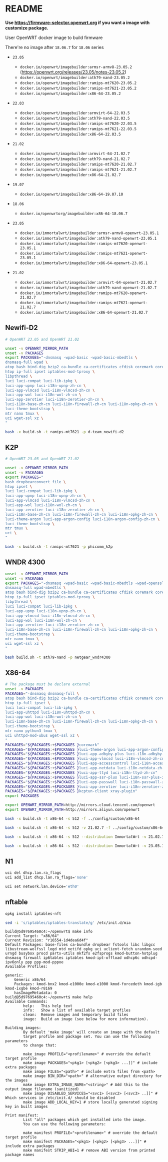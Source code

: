 # README

**Use <https://firmware-selector.openwrt.org> if you want a image with customize package.**

User OpenWRT docker image to build firmware

There're no image after `18.06.7` for `18.06` series

- `23.05`
  - `docker.io/openwrt/imagebuilder:armsr-armv8-23.05.2` (<https://openwrt.org/releases/23.05/notes-23.05.2>)
  - `docker.io/openwrt/imagebuilder:ath79-nand-23.05.2`
  - `docker.io/openwrt/imagebuilder:ramips-mt7620-23.05.2`
  - `docker.io/openwrt/imagebuilder:ramips-mt7621-23.05.2`
  - `docker.io/openwrt/imagebuilder:x86-64-23.05.2`
- `22.03`
  - `docker.io/openwrt/imagebuilder:armvirt-64-22.03.5`
  - `docker.io/openwrt/imagebuilder:ath79-nand-22.03.5`
  - `docker.io/openwrt/imagebuilder:ramips-mt7620-22.03.5`
  - `docker.io/openwrt/imagebuilder:ramips-mt7621-22.03.5`
  - `docker.io/openwrt/imagebuilder:x86-64-22.03.5`
- `21.02`
  - `docker.io/openwrt/imagebuilder:armvirt-64-21.02.7`
  - `docker.io/openwrt/imagebuilder:ath79-nand-21.02.7`
  - `docker.io/openwrt/imagebuilder:ramips-mt7620-21.02.7`
  - `docker.io/openwrt/imagebuilder:ramips-mt7621-21.02.7`
  - `docker.io/openwrt/imagebuilder:x86-64-21.02.7`
- `19.07`
  - `docker.io/openwrt/imagebuilder:x86-64-19.07.10`
- `18.06`
  - `docker.io/openwrtorg/imagebuilder:x86-64-18.06.7`

- `23.05`
  - `docker.io/immortalwrt/imagebuilder:armsr-armv8-openwrt-23.05.1`
  - `docker.io/immortalwrt/imagebuilder:ath79-nand-openwrt-23.05.1`
  - `docker.io/immortalwrt/imagebuilder:ramips-mt7620-openwrt-23.05.1`
  - `docker.io/immortalwrt/imagebuilder:ramips-mt7621-openwrt-23.05.1`
  - `docker.io/immortalwrt/imagebuilder:x86-64-openwrt-23.05.1`
- `21.02`
  - `docker.io/immortalwrt/imagebuilder:armvirt-64-openwrt-21.02.7`
  - `docker.io/immortalwrt/imagebuilder:ath79-nand-openwrt-21.02.7`
  - `docker.io/immortalwrt/imagebuilder:ramips-mt7620-openwrt-21.02.7`
  - `docker.io/immortalwrt/imagebuilder:ramips-mt7621-openwrt-21.02.7`
  - `docker.io/immortalwrt/imagebuilder:x86-64-openwrt-21.02.7`

## Newifi-D2

```bash
# OpenWRT 23.05 and OpenWRT 21.02

unset -v OPENWRT_MIRROR_PATH
unset -v PACKAGES
export PACKAGES="-dnsmasq -wpad-basic -wpad-basic-mbedtls \
dnsmasq-full wpad \
atop bash bind-dig bzip2 ca-bundle ca-certificates cfdisk coremark coreutils-base64 curl dropbearconvert file fdisk gzip \
htop ip-full ipset iptables-mod-tproxy \
libpthread \
luci luci-compat luci-lib-ipkg \
luci-app-upnp luci-i18n-upnp-zh-cn \
luci-app-vlmcsd luci-i18n-vlmcsd-zh-cn \
luci-app-wol luci-i18n-wol-zh-cn \
luci-app-zerotier luci-i18n-zerotier-zh-cn \
luci-i18n-base-zh-cn luci-i18n-firewall-zh-cn luci-i18n-opkg-zh-cn \
luci-theme-bootstrap \
mtr nano tmux \
uci wget-ssl xz \
"

bash -x build.sh -t ramips-mt7621 -p d-team_newifi-d2
```

## K2P

```bash
# OpenWRT 23.05 and OpenWRT 21.02

unset -v OPENWRT_MIRROR_PATH
unset -v PACKAGES
export PACKAGES="
bash dropbearconvert file \
htop ipset \
luci luci-compat luci-lib-ipkg \
luci-app-upnp luci-i18n-upnp-zh-cn \
luci-app-vlmcsd luci-i18n-vlmcsd-zh-cn \
luci-app-wol luci-i18n-wol-zh-cn \
luci-app-zerotier luci-i18n-zerotier-zh-cn \
luci-i18n-base-zh-cn luci-i18n-firewall-zh-cn luci-i18n-opkg-zh-cn \
luci-theme-argon luci-app-argon-config luci-i18n-argon-config-zh-cn \
luci-theme-bootstrap \
mtr tmux \
uci \
"

bash -x build.sh -t ramips-mt7621 -p phicomm_k2p
```

## WNDR 4300

```bash
unset -v OPENWRT_MIRROR_PATH
unset -v PACKAGES
export PACKAGES="-dnsmasq -wpad-basic -wpad-basic-mbedtls -wpad-openssl \
dnsmasq-full wpad-mbedtls \
atop bash bind-dig bzip2 ca-bundle ca-certificates cfdisk coremark coreutils-base64 curl dropbearconvert file fdisk gzip \
htop ip-full ipset iptables-mod-tproxy \
libpthread \
luci luci-compat luci-lib-ipkg \
luci-app-upnp luci-i18n-upnp-zh-cn \
luci-app-vlmcsd luci-i18n-vlmcsd-zh-cn \
luci-app-wol luci-i18n-wol-zh-cn \
luci-app-zerotier luci-i18n-zerotier-zh-cn \
luci-i18n-base-zh-cn luci-i18n-firewall-zh-cn luci-i18n-opkg-zh-cn \
luci-theme-bootstrap \
mtr nano tmux \
uci wget-ssl xz \
"

bash build.sh -t ath79-nand -p netgear_wndr4300
```

## X86-64

```bash
# The package must be declare external
unset -v PACKAGES
PACKAGES="-dnsmasq dnsmasq-full \
atop bash bind-dig bzip2 ca-bundle ca-certificates cfdisk coremark coreutils-base64 curl dropbearconvert file fdisk gzip \
htop ip-full ipset \
luci luci-compat luci-lib-ipkg \
luci-app-uhttpd luci-i18n-uhttpd-zh-cn \
luci-app-wol luci-i18n-wol-zh-cn \
luci-i18n-base-zh-cn luci-i18n-firewall-zh-cn luci-i18n-opkg-zh-cn \
luci-theme-bootstrap \
mtr nano python3 tmux \
uci uhttpd-mod-ubus wget-ssl xz \
"
PACKAGES="${PACKAGES:+$PACKAGES }coremark"
PACKAGES="${PACKAGES:+$PACKAGES }luci-theme-argon luci-app-argon-config luci-i18n-argon-config-zh-cn"
PACKAGES="${PACKAGES:+$PACKAGES }luci-app-adbyby-plus luci-i18n-adbyby-plus-zh-cn"
PACKAGES="${PACKAGES:+$PACKAGES }luci-app-vlmcsd luci-i18n-vlmcsd-zh-cn vlmcsd"
PACKAGES="${PACKAGES:+$PACKAGES }luci-app-accesscontrol luci-i18n-accesscontrol-zh-cn"
PACKAGES="${PACKAGES:+$PACKAGES }luci-app-netdata luci-i18n-netdata-zh-cn"
PACKAGES="${PACKAGES:+$PACKAGES }luci-app-ttyd luci-i18n-ttyd-zh-cn"
PACKAGES="${PACKAGES:+$PACKAGES }luci-app-ssr-plus luci-i18n-ssr-plus-zh-cn"
PACKAGES="${PACKAGES:+$PACKAGES }luci-app-passwall luci-i18n-passwall-zh-cn"
PACKAGES="${PACKAGES:+$PACKAGES }luci-app-zerotier luci-i18n-zerotier-zh-cn"
PACKAGES="${PACKAGES:+$PACKAGES }kcptun-client xray-plugin"
export PACKAGES

export OPENWRT_MIRROR_PATH=http://mirrors.cloud.tencent.com/openwrt
export OPENWRT_MIRROR_PATH=http://mirrors.aliyun.com/openwrt

bash -x build.sh -t x86-64 -s 512 -f ../config/custom/x86-64

bash -x build.sh -t x86-64 -s 512 -v 21.02.7 -f ../config/custom/x86-64

bash -x build.sh -t x86-64 -s 512 --distribution ImmortalWrt -v 21.02.7 -f ../config/custom/x86-64

bash -x build.sh -t x86-64 -s 512 --distribution ImmortalWrt -v 23.05.1 -f ../config/custom/x86-64
```

## N1

```bash
uci del dhcp.lan.ra_flags
uci add_list dhcp.lan.ra_flags='none'

uci set network.lan.device='eth0'
```

## nftable

```bash
opkg install iptables-nft

sed -i 's/iptables/iptables-translate/g' /etc/init.d/mia
```

```text
build@5d97695460c4:~/openwrt$ make info
Current Target: "x86/64"
Current Revision: "r16554-1d4dea6d4f"
Default Packages: base-files ca-bundle dropbear fstools libc libgcc libustream-wolfssl logd mtd netifd opkg uci uclient-fetch urandom-seed urngd busybox procd partx-utils mkf2fs e2fsprogs kmod-button-hotplug dnsmasq firewall ip6tables iptables kmod-ipt-offload odhcp6c odhcpd-ipv6only ppp ppp-mod-pppoe
Available Profiles:

generic:
    Generic x86/64
    Packages: kmod-bnx2 kmod-e1000e kmod-e1000 kmod-forcedeth kmod-igb kmod-ixgbe kmod-r8169
    hasImageMetadata: 0
build@5d97695460c4:~/openwrt$ make help
Available Commands:
        help:   This help text
        info:   Show a list of available target profiles
        clean:  Remove images and temporary build files
        image:  Build an image (see below for more information).

Building images:
        By default 'make image' will create an image with the default
        target profile and package set. You can use the following parameters
        to change that:

        make image PROFILE="<profilename>" # override the default target profile
        make image PACKAGES="<pkg1> [<pkg2> [<pkg3> ...]]" # include extra packages
        make image FILES="<path>" # include extra files from <path>
        make image BIN_DIR="<path>" # alternative output directory for the images
        make image EXTRA_IMAGE_NAME="<string>" # Add this to the output image filename (sanitized)
        make image DISABLED_SERVICES="<svc1> [<svc2> [<svc3> ..]]" # Which services in /etc/init.d/ should be disabled
        make image ADD_LOCAL_KEY=1 # store locally generated signing key in built images

Print manifest:
        List "all" packages which get installed into the image.
        You can use the following parameters:

        make manifest PROFILE="<profilename>" # override the default target profile
        make manifest PACKAGES="<pkg1> [<pkg2> [<pkg3> ...]]" # include extra packages
        make manifest STRIP_ABI=1 # remove ABI version from printed package names
```
